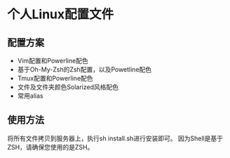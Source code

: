 # 个人Linux配置文件
## 配置方案
- Vim配置和Powerline配色
- 基于Oh-My-Zsh的Zsh配置，以及Powetline配色
- Tmux配置和Powerline配色
- 文件及文件夹颜色Solarized风格配色
- 常用alias

## 使用方法
将所有文件拷贝到服务器上，执行sh install.sh进行安装即可。
因为Shell是基于ZSH，请确保您使用的是ZSH。
